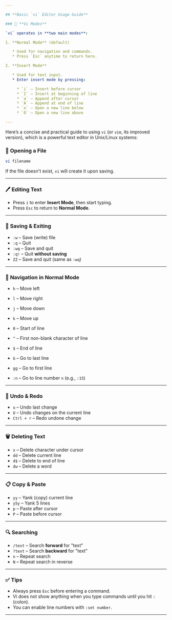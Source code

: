 ```yaml
---

## **Basic `vi` Editor Usage Guide**

### 🔄 **Vi Modes**

`vi` operates in **two main modes**:

1. **Normal Mode** (default)

   * Used for navigation and commands.
   * Press `Esc` anytime to return here.

2. **Insert Mode**

   * Used for text input.
   * Enter insert mode by pressing:

     * `i` – Insert before cursor
     * `I` – Insert at beginning of line
     * `a` – Append after cursor
     * `A` – Append at end of line
     * `o` – Open a new line below
     * `O` – Open a new line above

---
```


Here’s a concise and practical guide to using `vi` (or `vim`, its improved version), which is a powerful text editor in Unix/Linux systems:

### 📂 **Opening a File**

```bash
vi filename
```

If the file doesn't exist, `vi` will create it upon saving.

---

### 🖊️ **Editing Text**

* Press `i` to enter **Insert Mode**, then start typing.
* Press `Esc` to return to **Normal Mode**.

---

### 💾 **Saving & Exiting**

* `:w` – Save (write) file
* `:q` – Quit
* `:wq` – Save and quit
* `:q!` – Quit **without saving**
* `ZZ` – Save and quit (same as `:wq`)

---

### 🧭 **Navigation in Normal Mode**

* `h` – Move left

* `l` – Move right

* `j` – Move down

* `k` – Move up

* `0` – Start of line

* `^` – First non-blank character of line

* `$` – End of line

* `G` – Go to last line

* `gg` – Go to first line

* `:n` – Go to line number `n` (e.g., `:15`)

---

### 🔄 **Undo & Redo**

* `u` – Undo last change
* `U` – Undo changes on the current line
* `Ctrl + r` – Redo undone change

---

### 🗑️ **Deleting Text**

* `x` – Delete character under cursor
* `dd` – Delete current line
* `d$` – Delete to end of line
* `dw` – Delete a word

---

### 📋 **Copy & Paste**

* `yy` – Yank (copy) current line
* `y5y` – Yank 5 lines
* `p` – Paste after cursor
* `P` – Paste before cursor

---

### 🔍 **Searching**

* `/text` – Search **forward** for "text"
* `?text` – Search **backward** for "text"
* `n` – Repeat search
* `N` – Repeat search in reverse

---

### ✅ **Tips**

* Always press `Esc` before entering a command.
* Vi does not show anything when you type commands until you hit `:` (colon).
* You can enable line numbers with `:set number`.

---